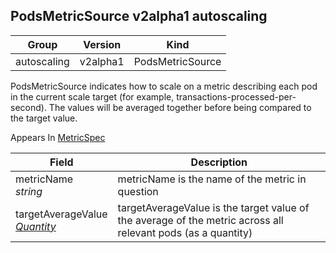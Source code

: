 ## PodsMetricSource v2alpha1 autoscaling

Group        | Version     | Kind
------------ | ---------- | -----------
autoscaling | v2alpha1 | PodsMetricSource



PodsMetricSource indicates how to scale on a metric describing each pod in the current scale target (for example, transactions-processed-per-second). The values will be averaged together before being compared to the target value.

<aside class="notice">
Appears In  <a href="#metricspec-v2alpha1">MetricSpec</a> </aside>

Field        | Description
------------ | -----------
metricName <br /> *string*  | metricName is the name of the metric in question
targetAverageValue <br /> *[Quantity](#quantity-resource)*  | targetAverageValue is the target value of the average of the metric across all relevant pods (as a quantity)

